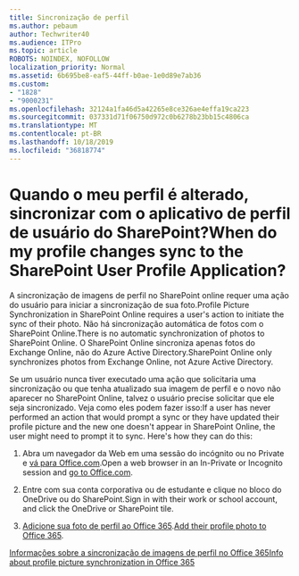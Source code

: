 ```yaml
---
title: Sincronização de perfil
ms.author: pebaum
author: Techwriter40
ms.audience: ITPro
ms.topic: article
ROBOTS: NOINDEX, NOFOLLOW
localization_priority: Normal
ms.assetid: 6b695be8-eaf5-44ff-b0ae-1e0d89e7ab36
ms.custom:
- "1828"
- "9000231"
ms.openlocfilehash: 32124a1fa46d5a42265e8ce326ae4effa19ca223
ms.sourcegitcommit: 037331d71f06750d972c0b6278b23bb15c4806ca
ms.translationtype: MT
ms.contentlocale: pt-BR
ms.lasthandoff: 10/18/2019
ms.locfileid: "36818774"
---
```

# <a name="when-do-my-profile-changes-sync-to-the-sharepoint-user-profile-application"></a><span data-ttu-id="95173-102">Quando o meu perfil é alterado, sincronizar com o aplicativo de perfil de usuário do SharePoint?</span><span class="sxs-lookup"><span data-stu-id="95173-102">When do my profile changes sync to the SharePoint User Profile Application?</span></span>

<span data-ttu-id="95173-103">A sincronização de imagens de perfil no SharePoint online requer uma ação do usuário para iniciar a sincronização de sua foto.</span><span class="sxs-lookup"><span data-stu-id="95173-103">Profile Picture Synchronization in SharePoint Online requires a user's action to initiate the sync of their photo.</span></span> <span data-ttu-id="95173-104">Não há sincronização automática de fotos com o SharePoint Online.</span><span class="sxs-lookup"><span data-stu-id="95173-104">There is no automatic synchronization of photos to SharePoint Online.</span></span> <span data-ttu-id="95173-105">O SharePoint Online sincroniza apenas fotos do Exchange Online, não do Azure Active Directory.</span><span class="sxs-lookup"><span data-stu-id="95173-105">SharePoint Online only synchronizes photos from Exchange Online, not Azure Active Directory.</span></span>

<span data-ttu-id="95173-106">Se um usuário nunca tiver executado uma ação que solicitaria uma sincronização ou que tenha atualizado sua imagem de perfil e o novo não aparecer no SharePoint Online, talvez o usuário precise solicitar que ele seja sincronizado. Veja como eles podem fazer isso:</span><span class="sxs-lookup"><span data-stu-id="95173-106">If a user has never performed an action that would prompt a sync or they have updated their profile picture and the new one doesn't appear in SharePoint Online, the user might need to prompt it to sync. Here's how they can do this:</span></span>

1. <span data-ttu-id="95173-107">Abra um navegador da Web em uma sessão do incógnito ou no Private e [vá para Office.com](http://www.office.com/).</span><span class="sxs-lookup"><span data-stu-id="95173-107">Open a web browser in an In-Private or Incognito session and [go to Office.com](http://www.office.com/).</span></span>

2. <span data-ttu-id="95173-108">Entre com sua conta corporativa ou de estudante e clique no bloco do OneDrive ou do SharePoint.</span><span class="sxs-lookup"><span data-stu-id="95173-108">Sign in with their work or school account, and click the OneDrive or SharePoint tile.</span></span>

3. <span data-ttu-id="95173-109">[Adicione sua foto de perfil ao Office 365](https://support.office.com/article/Add-your-profile-photo-to-Office-365-2eaf93fd-b3f1-43b9-9cdc-bdcd548435b7).</span><span class="sxs-lookup"><span data-stu-id="95173-109">[Add their profile photo to Office 365](https://support.office.com/article/Add-your-profile-photo-to-Office-365-2eaf93fd-b3f1-43b9-9cdc-bdcd548435b7).</span></span>

[<span data-ttu-id="95173-110">Informações sobre a sincronização de imagens de perfil no Office 365</span><span class="sxs-lookup"><span data-stu-id="95173-110">Info about profile picture synchronization in Office 365</span></span>](https://support.office.com/article/Information-about-user-profile-synchronization-in-SharePoint-Online-177eb196-5887-43c9-84c3-b98a43d35129)


